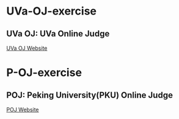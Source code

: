 # UVa-OJ-exercise
## UVa OJ: UVa Online Judge
[UVa OJ Website](https://uva.onlinejudge.org)
# P-OJ-exercise
## POJ: Peking University(PKU) Online Judge
[POJ Website](http://poj.org/)
